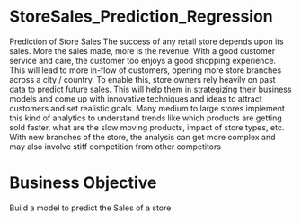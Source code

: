 # StoreSales_Prediction_Regression
Prediction of Store Sales
The success of any retail store depends upon its sales. More the sales made, more is the revenue. With a good customer service and care, the customer too enjoys a good shopping experience. This will lead to more in-flow of customers, opening more store branches across a city / country. To enable this, store owners rely heavily on past data to predict future sales. This will help them in strategizing their business models and come up with innovative techniques and ideas to attract customers and set realistic goals. Many medium to large stores implement this kind of analytics to understand trends like which products are getting sold faster, what are the slow moving products, impact of store types, etc. With new branches of the store, the analysis can get more complex and may also involve stiff competition from other competitors

# Business Objective
Build a model to predict the Sales of a store
